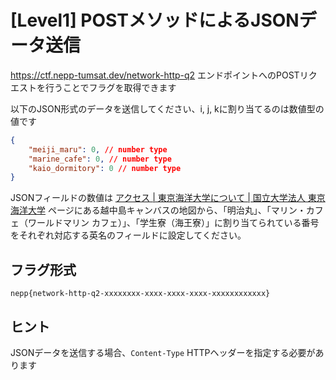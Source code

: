 # [Level1] POSTメソッドによるJSONデータ送信

<https://ctf.nepp-tumsat.dev/network-http-q2> エンドポイントへのPOSTリクエストを行うことでフラグを取得できます

以下のJSON形式のデータを送信してください、i, j, kに割り当てるのは数値型の値です

```json
{
    "meiji_maru": 0, // number type
    "marine_cafe": 0, // number type
    "kaio_dormitory": 0 // number type
}
```

JSONフィールドの数値は [アクセス | 東京海洋大学について | 国立大学法人 東京海洋大学](https://www.kaiyodai.ac.jp/overview/access/) ページにある越中島キャンバスの地図から、「明治丸」、「マリン・カフェ（ワールドマリン カフェ）」、「学生寮（海王寮）」に割り当てられている番号をそれぞれ対応する英名のフィールドに設定してください。

## フラグ形式

`nepp{network-http-q2-xxxxxxxx-xxxx-xxxx-xxxx-xxxxxxxxxxxx}`

## ヒント
JSONデータを送信する場合、`Content-Type` HTTPヘッダーを指定する必要があります
